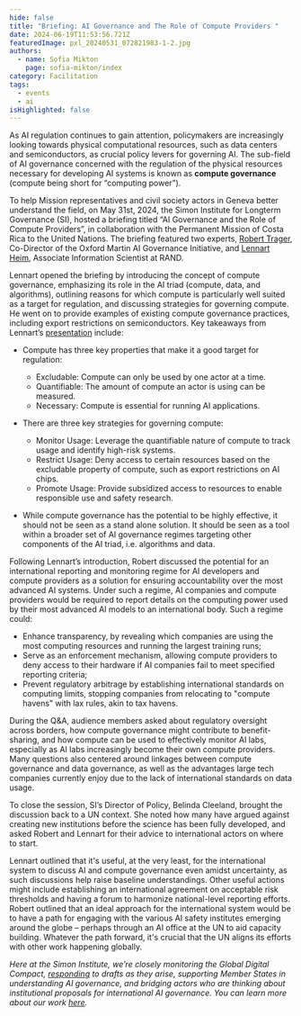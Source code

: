 ```yaml
---
hide: false
title: "Briefing: AI Governance and The Role of Compute Providers "
date: 2024-06-19T11:53:56.721Z
featuredImage: pxl_20240531_072821983-1-2.jpg
authors:
  - name: Sofia Mikton
    page: sofia-mikton/index
category: Facilitation
tags:
  - events
  - ai
isHighlighted: false
---
```

As AI regulation continues to gain attention, policymakers are increasingly looking towards physical computational resources, such as data centers and semiconductors, as crucial policy levers for governing AI. The sub-field of AI governance concerned with the regulation of the physical resources necessary for developing AI systems is known as **compute governance** (compute being short for “computing power”). 

To help Mission representatives and civil society actors in Geneva better understand the field, on May 31st, 2024, the Simon Institute for Longterm Governance (SI), hosted a briefing titled “AI Governance and the Role of Compute Providers”, in collaboration with the Permanent Mission of Costa Rica to the United Nations. The briefing featured two experts, [Robert Trager](https://www.oxfordmartin.ox.ac.uk/people/professor-robert-trager), Co-Director of the Oxford Martin AI Governance Initiative, and [Lennart Heim](https://heim.xyz/), Associate Information Scientist at RAND. 

Lennart opened the briefing by introducing the concept of compute governance, emphasizing its role in the AI triad (compute, data, and algorithms), outlining reasons for which compute is particularly well suited as a target for regulation, and discussing strategies for governing compute. He went on to provide examples of existing compute governance practices, including export restrictions on semiconductors. Key takeaways from Lennart’s [presentation](https://blog.heim.xyz/presentation-on-introduction-to-compute-governance/) include: 

* Compute has three key properties that make it a good target for regulation: 

  * Excludable: Compute can only be used by one actor at a time.
  * Quantifiable: The amount of compute an actor is using can be measured.
  * Necessary: Compute is essential for running AI applications.
* There are three key strategies for governing compute: 

  * Monitor Usage: Leverage the quantifiable nature of compute to track usage and identify high-risk systems.
  * Restrict Usage: Deny access to certain resources based on the excludable property of compute, such as export restrictions on AI chips.
  * Promote Usage: Provide subsidized access to resources to enable responsible use and safety research.
* While compute governance has the potential to be highly effective, it should not be seen as a stand alone solution. It should be seen as a tool within a broader set of AI governance regimes targeting other components of the AI triad, i.e. algorithms and data.

Following Lennart’s introduction, Robert discussed the potential for an international reporting and monitoring regime for AI developers and compute providers as a solution for ensuring accountability over the most advanced AI systems. Under such a regime, AI companies and compute providers would be required to report details on the computing power used by their most advanced AI models to an international body. Such a regime could: 

* Enhance transparency, by revealing which companies are using the most computing resources and running the largest training runs;
* Serve as an enforcement mechanism, allowing compute providers to deny access to their hardware if AI companies fail to meet specified reporting criteria;
* Prevent regulatory arbitrage by establishing international standards on computing limits, stopping companies from relocating to "compute havens" with lax rules, akin to tax havens.

During the Q&A, audience members asked about regulatory oversight across borders, how compute governance might contribute to benefit-sharing, and how compute can be used to effectively monitor AI labs, especially as AI labs increasingly become their own compute providers. Many questions also centered around linkages between compute governance and data governance, as well as the advantages large tech companies currently enjoy due to the lack of international standards on data usage.

To close the session, SI’s Director of Policy, Belinda Cleeland, brought the discussion back to a UN context. She noted how many have argued against creating new institutions before the science has been fully developed, and asked Robert and Lennart for their advice to international actors on where to start.

Lennart outlined that it's useful, at the very least, for the international system to discuss AI and compute governance even amidst uncertainty, as such discussions help raise baseline understandings. Other useful actions might include establishing an international agreement on acceptable risk thresholds and having a forum to harmonize national-level reporting efforts. Robert outlined that an ideal approach for the international system would be to have a path for engaging with the various AI safety institutes emerging around the globe – perhaps through an AI office at the UN to aid capacity building. Whatever the path forward, it's crucial that the UN aligns its efforts with other work happening globally.

*Here at the Simon Institute, we’re closely monitoring the Global Digital Compact, [responding](https://www.simoninstitute.ch/blog/post/response-to-revision-1-of-the-global-digital-compact-implications-for-ai-governance/) to drafts as they arise, supporting Member States in understanding AI governance, and bridging actors who are thinking about institutional proposals for international AI governance. You can learn more about our work [here](https://www.simoninstitute.ch/blog/).*